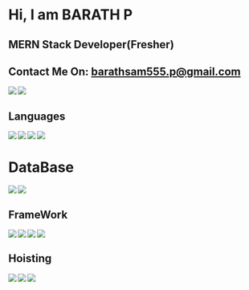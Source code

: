 # Hi, I am BARATH P
## MERN Stack Developer(Fresher)
## Contact Me On: barathsam555.p@gmail.com

<img align="left" src="https://github-readme-stats.vercel.app/api?username=Barathsam&show_icons=true&theme=radical"/>
<img align="left" src="https://github-readme-stats.vercel.app/api/top-langs/?username=Barathsam&layout=compact"/><br>

## Languages
<img align="left" src="https://img.shields.io/badge/javascript-%23323330.svg?style=for-the-badge&logo=javascript&logoColor=%23F7DF1E"/>
<img align="left" src="https://img.shields.io/badge/c-%2300599C.svg?style=for-the-badge&logo=c&logoColor=white"/>
<img align="left" src="https://img.shields.io/badge/html5-%23E34F26.svg?style=for-the-badge&logo=html5&logoColor=white"/>
<img  src="https://img.shields.io/badge/css3-%231572B6.svg?style=for-the-badge&logo=css3&logoColor=white"/>

# DataBase
<img  align="left" src="https://img.shields.io/badge/mysql-%2300f.svg?style=for-the-badge&logo=mysql&logoColor=white"/>
<img   src="https://img.shields.io/badge/MongoDB-%234ea94b.svg?style=for-the-badge&logo=mongodb&logoColor=white"/>

## FrameWork
<img align="left" src="https://img.shields.io/badge/express.js-%23404d59.svg?style=for-the-badge&logo=express&logoColor=%2361DAFB"/>
<img align="left" src="https://img.shields.io/badge/bootstrap-%23563D7C.svg?style=for-the-badge&logo=bootstrap&logoColor=white"/>
<img align="left" src="https://img.shields.io/badge/node.js-6DA55F?style=for-the-badge&logo=node.js&logoColor=white"/>
<img  src="https://img.shields.io/badge/react-%2320232a.svg?style=for-the-badge&logo=react&logoColor=%2361DAFB"/>

## Hoisting
<img align="left" src="https://img.shields.io/badge/heroku-%23430098.svg?style=for-the-badge&logo=heroku&logoColor=white"/>
<img align="left" src="https://img.shields.io/badge/netlify-%23000000.svg?style=for-the-badge&logo=netlify&logoColor=#00C7B7"/>
<img align="left" src="https://img.shields.io/badge/AWS-%23FF9900.svg?style=for-the-badge&logo=amazon-aws&logoColor=white"/>
